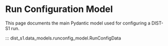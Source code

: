 # Run Configuration Model

This page documents the main Pydantic model used for configuring a DIST-S1 run.

::: dist_s1.data_models.runconfig_model.RunConfigData